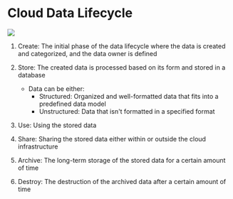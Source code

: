 # Cloud Data Lifecycle

![](https://github.com/JonmarCorpuz/SecondBrain/blob/main/Assets/6ffcd9635986909d32ad621e95827e1c.png)

1. Create: The initial phase of the data lifecycle where the data is created and categorized, and the data owner is defined

 2. Store: The created data is processed based on its form and stored in a database

	* Data can be either:
		* Structured: Organized and well-formatted data that fits into a predefined data model
		* Unstructured: Data that isn't formatted in a specified format

3. Use: Using the stored data

4. Share: Sharing the stored data either within or outside the cloud infrastructure

5. Archive: The long-term storage of the stored data for a certain amount of time

6. Destroy: The destruction of the archived data after a certain amount of time
